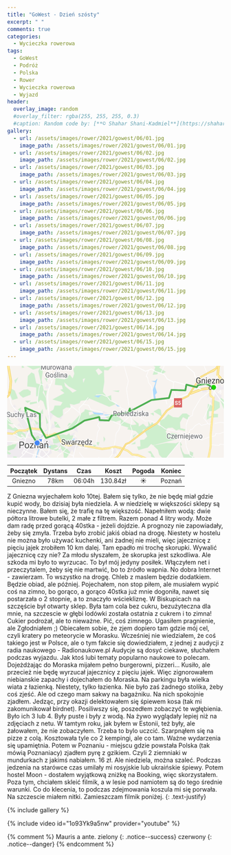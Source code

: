 ```yaml
---
title: "GoWest - Dzień szósty"
excerpt: " "
comments: true
categories:
  - Wycieczka rowerowa
tags:
  - GoWest
  - Podróż
  - Polska
  - Rower  
  - Wycieczka rowerowa
  - Wyjazd
header:
  overlay_image: random
  #overlay_filter: rgba(255, 255, 255, 0.3)
  #caption: Random code by: [**© Shahar Shani-Kadmiel**](https://shaharkadmiel.github.io)"
gallery:
  - url: /assets/images/rower/2021/gowest/06/01.jpg
    image_path: /assets/images/rower/2021/gowest/06/01.jpg        
  - url: /assets/images/rower/2021/gowest/06/02.jpg
    image_path: /assets/images/rower/2021/gowest/06/02.jpg        
  - url: /assets/images/rower/2021/gowest/06/03.jpg
    image_path: /assets/images/rower/2021/gowest/06/03.jpg        
  - url: /assets/images/rower/2021/gowest/06/04.jpg
    image_path: /assets/images/rower/2021/gowest/06/04.jpg        
  - url: /assets/images/rower/2021/gowest/06/05.jpg
    image_path: /assets/images/rower/2021/gowest/06/05.jpg        
  - url: /assets/images/rower/2021/gowest/06/06.jpg
    image_path: /assets/images/rower/2021/gowest/06/06.jpg        
  - url: /assets/images/rower/2021/gowest/06/07.jpg
    image_path: /assets/images/rower/2021/gowest/06/07.jpg        
  - url: /assets/images/rower/2021/gowest/06/08.jpg
    image_path: /assets/images/rower/2021/gowest/06/08.jpg        
  - url: /assets/images/rower/2021/gowest/06/09.jpg
    image_path: /assets/images/rower/2021/gowest/06/09.jpg        
  - url: /assets/images/rower/2021/gowest/06/10.jpg
    image_path: /assets/images/rower/2021/gowest/06/10.jpg        
  - url: /assets/images/rower/2021/gowest/06/11.jpg
    image_path: /assets/images/rower/2021/gowest/06/11.jpg        
  - url: /assets/images/rower/2021/gowest/06/12.jpg
    image_path: /assets/images/rower/2021/gowest/06/12.jpg        
  - url: /assets/images/rower/2021/gowest/06/13.jpg
    image_path: /assets/images/rower/2021/gowest/06/13.jpg        
  - url: /assets/images/rower/2021/gowest/06/14.jpg
    image_path: /assets/images/rower/2021/gowest/06/14.jpg        
  - url: /assets/images/rower/2021/gowest/06/15.jpg
    image_path: /assets/images/rower/2021/gowest/06/15.jpg         
---
```


![mapka](/assets/images/rower/2021/gowest/06/mapka.png)

|Początek|Dystans|Czas|Koszt|Pogoda|Koniec|
|:---:|:---:|:---:|:---:|:---:|:---:|
|Gniezno|78km|06:04h|130.84zł|☀️|Poznań| 


Z Gniezna wyjechałem koło 10tej. Bałem się tylko, że nie będę miał gdzie kupić wody, bo dzisiaj była niedziela. A w niedzielę w większości sklepy są nieczynne. Bałem się, że trafię na tę większość. Napełniłem wodą: dwie półtora litrowe butelki, 2 małe z filtrem. Razem ponad 4 litry wody. Może dam radę przed gorącą 40stka - jeżeli dojdzie. A prognozy nie zapowiadały, żeby się zmyła. Trzeba było zrobić jakiś obiad na drogę. Niestety w hostelu nie można było używać kuchenki, ani żadnej nie mieli, więc jajecznicę z pięciu jajek zrobiłem 10 km dalej. Tam epadło mi trochę skorupki. Wywalić jajecznicę czy nie? Za młodu słyszałem, że skorupka jest szkodliwa. Ale szkoda mi było to wyrzucac. To był mój jedyny posiłek. Włączyłem net i przeczytalem, żeby się nie martwić, bo to źródło wapnia. No dobra Internet - zawierzam. To wszystko na drogę. Chleb z maslem będzie dodatkiem. Będzie obiad, ale później. Pojechałem, non stop piłem, ale musiałem wypić coś na zimno, bo gorąco, a gorąco 40stka już mnie dogoniła, nawet się postarzała o 2 stopnie, a to znaczyło wściekliznę. W Biskupicach na szczęście był otwarty sklep. Była tam cola bez cukru, bezużyteczna dla mnie, na szczescie w głębi lodówki została ostatnia z cukrem i to zimna! Cukier podrożał, ale to nieważne. Pić, coś zimnego. Ugasiłem pragnienie, ale  Zgłodniałem ;) Obiecałem sobie, że zjem dopiero tam gdzie mój cel, czyli kratery po meteorycie w Morasku. Wcześniej nie wiedziałem, że coś takiego jest w Polsce, ale o tym fakcie się dowiedziałem, z jednej z audycji z radia naukowego - Radionaukowe.pl Audycje są dosyć ciekawe, słuchałem podczas wyjazdu. Jak ktoś lubi tematy popularno naukowe to polecam. Dojeżdżając do Moraska mijałem pełno burgerowni, pizzeri... Kusiło, ale przecież nie będę wyrzucał jajecznicy z pięciu jajek. Więc zignorowałem niebianskie zapachy i dojechałem do Moraska. Na parkingu była wielka wiata z łazienką. Niestety, tylko łazienka. Nie było zaś żadnego stolika, żeby coś zjeść. Ale od czego mam sakwy na bagażniku. Na nich spokojnie zjadłem. Jedząc, przy okazji delektowałem się  śpiewem kosa (tak mi zakomunikował birdnet). Posiliwszy się, poszedłem zobaczyć te wgłębienia. Było ich 3 lub 4. Były puste i były z wodą. Na żywo wyglądały lepiej niż na zdjęciach z netu. W tamtym roku, jak byłem w Estonii, też były, ale żałowałem, że nie zobaczyłem. Trzeba to bylo uczcić. Szarpnąłem się na pizze z colą. Kosztowała tyle co 2 kempingi, ale co tam. Ważne wydarzenia się upamiętnia. Potem w Poznaniu - miejscu gdzie powstała Polska (tak mówią Poznaniacy) zjadłem pyrę z gzikiem. Czyli 2 ziemniaki w mundurkach z jakimś nabiałem. 16 zł. Ale niedziela, można szaleć. Podczas jedzenia na starówce czas umilały mi rosyjskie lub ukraińskie śpiewy. Potem hostel Moon - dostałem wyjątkową zniżkę na Booking, więc skorzystałem. Poza tym, chciałem skleić filmik, a w lesie pod namiotem są do tego średnie warunki. Co do klecenia, to podczas zdejmowania koszula mi się porwała. Na szczescie miałem nitki. Zamieszczam filmik poniżej. 
{: .text-justify}

<!-- {% include gallery caption="Najciekawsze zdjęcia z dzisiejszego dnia" %} -->

{% include gallery %}

{% include video id="1o93Yk9a5nw" provider="youtube" %}

{% comment %}
Mauris a ante.
zielony
{: .notice--success}
czerwony
{: .notice--danger}
{% endcomment %}
